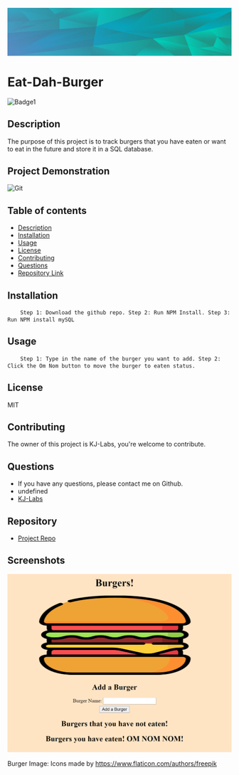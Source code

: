 

![Git](background.PNG)  
# Eat-Dah-Burger

![Badge1](https://img.shields.io/badge/License-MIT-Blue)


## Description 
The purpose of this project is to track burgers that you have eaten or want to eat in the future and store it in a SQL database. 

## Project Demonstration
![Git](readmevideo.gif)  


## Table of contents

- [Description](#description)
- [Installation](#installation)
- [Usage](#usage)
- [License](#license)
- [Contributing](#contributing)
- [Questions](#questions)
- [Repository Link](#repository)



## Installation

        Step 1: Download the github repo. Step 2: Run NPM Install. Step 3: Run NPM install mySQL

## Usage

        Step 1: Type in the name of the burger you want to add. Step 2: Click the Om Nom button to move the burger to eaten status. 

## License
MIT 



## Contributing

The owner of this project is KJ-Labs, you're welcome to contribute.


## Questions

- If you have any questions, please contact me on Github.
- undefined
- [KJ-Labs](https://github.com/KJ-Labs)

## Repository

- [Project Repo](https://github.com/KJ-Labs/Eat-DA-BURGAH)

## Screenshots
![Git](screenshot.PNG)  

Burger Image: Icons made by https://www.flaticon.com/authors/freepik


